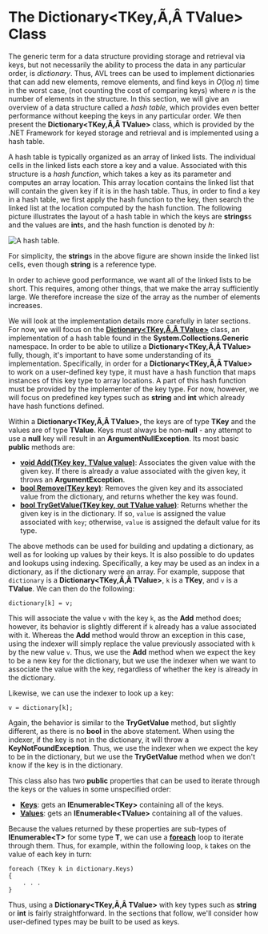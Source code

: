 # The Dictionary\<TKey,Ã‚Â TValue\> Class

The generic term for a data structure providing storage and retrieval
via keys, but not necessarily the ability to process the data in any
particular order, is *dictionary*. Thus, AVL trees can be used to
implement dictionaries that can add new elements, remove elements, and
find keys in *O*(log *n*) time in the worst case, (not counting the cost
of comparing keys) where *n* is the number of elements in the structure.
In this section, we will give an overview of a data structure called a
*hash table*, which provides even better performance without keeping the
keys in any particular order. We then present the
**Dictionary\<TKey,Ã‚Â TValue\>** class, which is provided by the
.NET Framework for keyed storage and retrieval and is implemented using
a hash table.

A hash table is typically organized as an array of linked lists. The
individual cells in the linked lists each store a key and a value.
Associated with this structure is a *hash function*, which takes a key
as its parameter and computes an array location. This array location
contains the linked list that will contain the given key if it is in the
hash table. Thus, in order to find a key in a hash table, we first apply
the hash function to the key, then search the linked list at the
location computed by the hash function. The following picture
illustrates the layout of a hash table in which the keys are
**strings**s and the values are **int**s, and the hash function is
denoted by *h*:

![A hash table.](hash-table.jpg)

For simplicity, the **string**s in the above figure are shown inside the
linked list cells, even though **string** is a reference type.

In order to achieve good performance, we want all of the linked lists to
be short. This requires, among other things, that we make the array
sufficiently large. We therefore increase the size of the array as the
number of elements increases.

We will look at the implementation details more carefully in later
sections. For now, we will focus on the
[**Dictionary\<TKey,Ã‚Â TValue\>**](http://msdn.microsoft.com/en-us/library/xfhwa508.aspx)
class, an implementation of a hash table found in the
**System.Collections.Generic** namespace. In order to be able to utilize
a **Dictionary\<TKey,Ã‚Â TValue\>** fully, though, it's important to
have some understanding of its implementation. Specifically, in order
for a **Dictionary\<TKey,Ã‚Â TValue\>** to work on a user-defined key
type, it must have a hash function that maps instances of this key type
to array locations. A part of this hash function must be provided by the
implementer of the key type. For now, however, we will focus on
predefined key types such as **string** and **int** which already have
hash functions defined.

Within a **Dictionary\<TKey,Ã‚Â TValue\>**, the keys are of type
**TKey** and the values are of type **TValue**. Keys must always be
non-**null** - any attempt to use a **null** key will result in an
**ArgumentNullException**. Its most basic **public** methods are:

  - [**void Add(TKey key, TValue
    value)**](http://msdn.microsoft.com/en-us/library/k7z0zy8k.aspx):
    Associates the given value with the given key. If there is already a
    value associated with the given key, it throws an
    **ArgumentException**.
  - [**bool Remove(TKey
    key)**](http://msdn.microsoft.com/en-us/library/kabs04ac.aspx):
    Removes the given key and its associated value from the dictionary,
    and returns whether the key was found.
  - [**bool TryGetValue(TKey key, out TValue
    value)**](http://msdn.microsoft.com/en-us/library/bb347013.aspx):
    Returns whether the given key is in the dictionary. If so, `value`
    is assigned the value associated with `key`; otherwise, `value` is
    assigned the default value for its type.

The above methods can be used for building and updating a dictionary, as
well as for looking up values by their keys. It is also possible to do
updates and lookups using indexing. Specifically, a key may be used as
an index in a dictionary, as if the dictionary were an array. For
example, suppose that `dictionary` is a
**Dictionary\<TKey,Ã‚Â TValue\>**, `k` is a **TKey**, and `v` is a
**TValue**. We can then do the following:

    dictionary[k] = v;

This will associate the value `v` with the key `k`, as the **Add**
method does; however, its behavior is slightly different if `k` already
has a value associated with it. Whereas the **Add** method would throw
an exception in this case, using the indexer will simply replace the
value previously associated with `k` by the new value `v`. Thus, we use
the **Add** method when we expect the key to be a new key for the
dictionary, but we use the indexer when we want to associate the value
with the key, regardless of whether the key is already in the
dictionary.

Likewise, we can use the indexer to look up a key:

    v = dictionary[k];

Again, the behavior is similar to the **TryGetValue** method, but
slightly different, as there is no **bool** in the above statement. When
using the indexer, if the key is not in the dictionary, it will throw a
**KeyNotFoundException**. Thus, we use the indexer when we expect the
key to be in the dictionary, but we use the **TryGetValue** method when
we don't know if the key is in the dictionary.

This class also has two **public** properties that can be used to
iterate through the keys or the values in some unspecified order:

  - [**Keys**](http://msdn.microsoft.com/en-us/library/yt2fy5zk.aspx):
    gets an **IEnumerable\<TKey\>** containing all of the keys.
  - [**Values**](http://msdn.microsoft.com/en-us/library/ekcfxy3x.aspx):
    gets an **IEnumerable\<TValue\>** containing all of the values.

Because the values returned by these properties are sub-types of
**IEnumerable\<T\>** for some type **T**, we can use a
[**foreach**](/~rhowell/DataStructures/redirect/foreach) loop to iterate
through them. Thus, for example, within the following loop, `k` takes on
the value of each key in turn:

    foreach (TKey k in dictionary.Keys)
    {
        . . .
    }

Thus, using a **Dictionary\<TKey,Ã‚Â TValue\>** with key types such as
**string** or **int** is fairly straightforward. In the sections that
follow, we'll consider how user-defined types may be built to be used as
keys.
